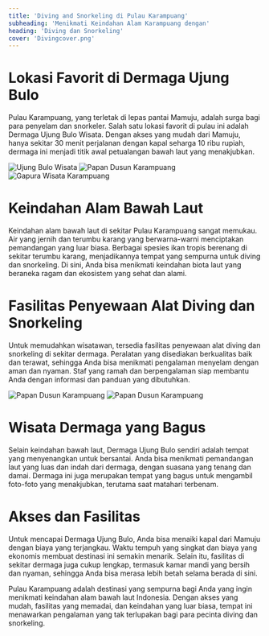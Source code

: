 ```yaml
---
title: 'Diving and Snorkeling di Pulau Karampuang'
subheading: 'Menikmati Keindahan Alam Karampuang dengan'
heading: 'Diving dan Snorkeling'
cover: 'Divingcover.png'
---
```


# Lokasi Favorit di Dermaga Ujung Bulo
Pulau Karampuang, yang terletak di lepas pantai Mamuju, adalah surga bagi para penyelam dan snorkeler. Salah satu lokasi favorit di pulau ini adalah Dermaga Ujung Bulo Wisata. Dengan akses yang mudah dari Mamuju, hanya sekitar 30 menit perjalanan dengan kapal seharga 10 ribu rupiah, dermaga ini menjadi titik awal petualangan bawah laut yang menakjubkan.

![Ujung Bulo Wisata](/wisata-1.jpg)
![Papan Dusun Karampuang](/wisata-4.jpg)
![Gapura Wisata Karampuang](/wisata-2.jpg)

# Keindahan Alam Bawah Laut
Keindahan alam bawah laut di sekitar Pulau Karampuang sangat memukau. Air yang jernih dan terumbu karang yang berwarna-warni menciptakan pemandangan yang luar biasa. Berbagai spesies ikan tropis berenang di sekitar terumbu karang, menjadikannya tempat yang sempurna untuk diving dan snorkeling. Di sini, Anda bisa menikmati keindahan biota laut yang beraneka ragam dan ekosistem yang sehat dan alami.

# Fasilitas Penyewaan Alat Diving dan Snorkeling
Untuk memudahkan wisatawan, tersedia fasilitas penyewaan alat diving dan snorkeling di sekitar dermaga. Peralatan yang disediakan berkualitas baik dan terawat, sehingga Anda bisa menikmati pengalaman menyelam dengan aman dan nyaman. Staf yang ramah dan berpengalaman siap membantu Anda dengan informasi dan panduan yang dibutuhkan.

![Papan Dusun Karampuang](/wisata-3.jpg)
![Papan Dusun Karampuang](/wisata-5.jpg)

# Wisata Dermaga yang Bagus
Selain keindahan bawah laut, Dermaga Ujung Bulo sendiri adalah tempat yang menyenangkan untuk bersantai. Anda bisa menikmati pemandangan laut yang luas dan indah dari dermaga, dengan suasana yang tenang dan damai. Dermaga ini juga merupakan tempat yang bagus untuk mengambil foto-foto yang menakjubkan, terutama saat matahari terbenam.

# Akses dan Fasilitas
Untuk mencapai Dermaga Ujung Bulo, Anda bisa menaiki kapal dari Mamuju dengan biaya yang terjangkau. Waktu tempuh yang singkat dan biaya yang ekonomis membuat destinasi ini semakin menarik. Selain itu, fasilitas di sekitar dermaga juga cukup lengkap, termasuk kamar mandi yang bersih dan nyaman, sehingga Anda bisa merasa lebih betah selama berada di sini.

Pulau Karampuang adalah destinasi yang sempurna bagi Anda yang ingin menikmati keindahan alam bawah laut Indonesia. Dengan akses yang mudah, fasilitas yang memadai, dan keindahan yang luar biasa, tempat ini menawarkan pengalaman yang tak terlupakan bagi para pecinta diving dan snorkeling.
